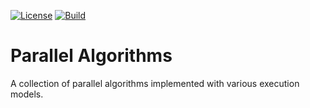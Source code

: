 [license-badge]: https://img.shields.io/badge/License-LGPL%20v3-blue.svg 
[license-link]: https://www.gnu.org/licenses/lgpl-3.0

[travis-badge]: https://travis-ci.com/ahmedskhalil/ParallelAlgorithms.svg?branch=master
[travis-link]: https://travis-ci.com/ahmedskhalil/ParallelAlgorithms

[![License][license-badge]][license-link]
[![Build][travis-badge]][travis-link]

# Parallel Algorithms

A collection of parallel algorithms implemented with various execution models.